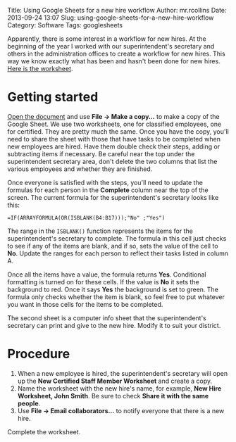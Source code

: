 Title: Using Google Sheets for a new hire workflow
Author: mr.rcollins
Date: 2013-09-24 13:07
Slug: using-google-sheets-for-a-new-hire-workflow
Category: Software
Tags: googlesheets

Apparently, there is some interest in a workflow for new hires. At the beginning of the year I worked with our superintendent's secretary and others in the administration offices to create a workflow for new hires. This way we know exactly what has been and hasn't been done for new hires. [Here is the worksheet](https://docs.google.com/spreadsheet/ccc?key=0ArbGU358V1WJdHNnVXVQekMwWEdiY2M3RHQ1ZldMcXc&usp=sharing).

# Getting started

[Open the document](https://docs.google.com/spreadsheet/ccc?key=0ArbGU358V1WJdHNnVXVQekMwWEdiY2M3RHQ1ZldMcXc&usp=sharing) and use **File -> Make a copy…** to make a copy of the Google Sheet. We use two worksheets, one for classified employees, one for certified. They are pretty much the same. Once you have the copy, you'll need to share the sheet with those that have tasks to be completed when new employees are hired. Have them double check their steps, adding or subtracting items if necessary. Be careful near the top under the superintendent secretary area, don't delete the two columns that list the various employees and whether they are finished. 

Once everyone is satisfied with the steps, you'll need to update the formulas for each person in the **Complete** column near the top of the screen. The current formula for the superintendent's secretary looks like this:

    =IF(ARRAYFORMULA(OR(ISBLANK(B4:B17)));"No" ;"Yes")

The range in the ```ISBLANK()``` function represents the items for the superintendent's secretary to complete. The formula in this cell just checks to see if any of the items are blank, and if so, sets the value of the cell to **No**. Update the ranges for each person to reflect their tasks listed in column A.

Once all the items have a value, the formula returns **Yes**.  Conditional formatting is turned on for these cells. If the value is **No** it sets the background to red. Once it says **Yes** the background is set to green. The formula only checks whether the item is blank, so feel free to put whatever you want in those cells for the items to be completed.

The second sheet is a computer info sheet that the superintendent's secretary can print and give to the new hire. Modify it to suit your district.

# Procedure

1. When a new employee is hired, the superintendent's secretary will open up the **New Certified Staff Member Worksheet** and create a copy. 
2. Name the worksheet with the new hire's name, for example, **New Hire Worksheet, John Smith**. Be sure to check **Share it with the same people**. 
3. Use **File -> Email collaborators…** to notify everyone that there is a new hire.

Complete the worksheet.
